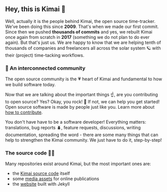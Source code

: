 ## Hey, this is Kimai 👋

Well, actually it is the people behind Kimai, the open source time-tracker. We’ve been doing this since **2009**. That's when we made our first commit. Since then we pushed **thousands of commits** and yes, we rebuilt Kimai once again from scratch in **2017** (something we do not plan to do ever again). But that's just us. We are happy to know that we are helping tenth of thousands of companies and freelancers all across the solar system 🪐 with their (project) time-tacking workflows.

### 🍿 An interconnected community

The open source community is the 💗 heart of Kimai and fundamental to how we build software today.

Now that we are talking about the important things ☝️, are you contributing to open source? Yes? Okay, you rock! 🎸 If not, we can help you get started! Open source software is made by people just like you. Learn more about [how to contribute](https://opensource.guide/).

You don't have have to be a software developer! Everything matters: translations, bug reports 🪲, feature requests, discussions, writing documentation, spreading the word - there are some many things that can help to strengthen the Kimai community. We just have to do it, step-by-step!

### The source code 👨‍💻

Many repositories exist around Kimai, but the most important ones are:

- the [Kimai source code](https://github.com/kevinpapst/kimai2) itself
- some [media assets](https://github.com/kimai/images) for online publications
- the [website](https://github.com/kimai/www.kimai.org) built with Jekyll

